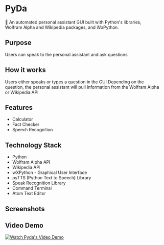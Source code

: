 # PyDa
🤖 An automated personal assistant GUI built with Python's libraries, Wolfram Alpha and Wikipedia packages, and WxPython.

## Purpose
Users can speak to the personal assistant and ask questions 

## How it works
Users either speaks or types a question in the GUI
Depending on the question, the personal assistant will pull information from the Wolfram Alpha or Wikipedia API 

## Features
- Calculator 
- Fact Checker
- Speech Recognition

## Technology Stack 
- Python
- Wolfram Alpha API
- Wikipedia API 
- wXPython - Graphical User Interface
- pyTTS (Python Text to Speech) Library
- Speak Recognition Library
- Command Terminal
- Atom Text Editor

## Screenshots

## Video Demo
[![Watch Pyda's Video Demo](https://i.imgur.com/vKb2F1B.png)](https://youtu.be/vt5fpE0bzSY)
